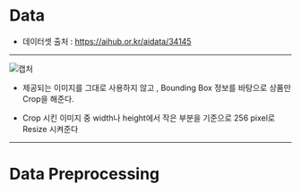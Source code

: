 # Data

* 데이터셋 출처 : https://aihub.or.kr/aidata/34145

---

![캡처](https://user-images.githubusercontent.com/70448161/131636731-e2abdd3f-0fc6-4e19-8d9b-0f89235f4c13.PNG)

* 제공되는 이미지를 그대로 사용하지 않고 , Bounding Box 정보를 바탕으로 상품만 Crop을 해준다.

* Crop 시킨 이미지 중 width나 height에서 작은 부분을 기준으로 256 pixel로 Resize 시켜준다

---
# Data Preprocessing
